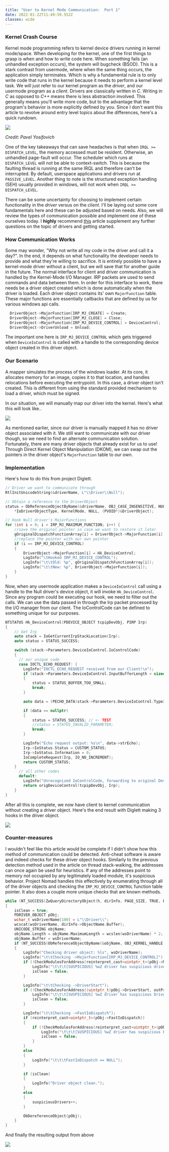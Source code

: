 ```yaml
---
title: "User to Kernel Mode Communication:  Part 1"
date: 2022-01-22T11:49:59.552Z
classes: wide
---
```

### Kernel Crash Course

Kernel mode programming refers to kernel device drivers running in kernel mode/space. When developing for the kernel, one of the first things to grasp is when and how to write code here. When something fails (an unhandled exception occurs), the system will bugcheck (BSOD). This is a stark contrast from usermode, where when the same thing occurs, the application simply terminates. Which is why a fundamental rule is to only write code that runs in the kernel because it needs to perform a kernel level task. We will just refer to our kernel program as the *driver*, and our usermode program as a *client*. Drivers are classically written in *C*. Writing in *C* as opposed to *C++* means there is less abstraction involved. This generally means you'll write more code, but to the advantage that the program's behavior is more explicitly defined by you. Since I don't want this article to revolve around entry level topics about the differences, here's a quick rundown.

![](/assets/images/kernel_vs_user.png)

*Credit:  Pavel Yosifovich*

One of the key takeaways that can save headaches is that when `IRQL >= DISPATCH_LEVEL`, the memory accessed must be resident. Otherwise, an unhandled page-fault will occur. The scheduler which runs at `DISPATCH_LEVEL` will not be able to context-switch. This is because the faulting thread is running at the same IRQL and therefore can't be interrupted. By default, userspace applications and drivers run at `PASSIVE_LEVEL`. Another thing to note is the structured exception handling (SEH) usually provided in windows, will not work when `IRQL >= DISPATCH_LEVEL`.

There can be some uncertainty for choosing to implement certain functionality in the *driver* versus on the *client*.  I'll be laying out some core fundamentals here and these can be adjusted based on needs.  Also, we will review the types of communication possible and implement one of these ourselves today.  I **highly** recommend [this](https://voidsec.com/windows-drivers-reverse-engineering-methodology/) article supplement any further questions on the topic of drivers and getting started.

### How Communication Works

Some may wonder, "Why not write all my code in the driver and call it a day?". In the end, it depends on what functionality the developer needs to provide and what they're willing to sacrifice. It is entirely possible to have a kernel-mode driver without a client, but we will save that for another guide in the future. The normal interface for client and driver communication is handled by the Kernel-Mode I/O Manager. IRP packets are used to send commands and data between them. In order for this interface to work, there needs be a driver object created which is done automatically when the driver is loaded. Each driver object contains its' own `MajorFunction` table. These major functions are essentially callbacks that are defined by us for various windows api calls.

```c
  DriverObject->MajorFunction[IRP_MJ_CREATE] = Create;
  DriverObject->MajorFunction[IRP_MJ_CLOSE] = Close;
  DriverObject->MajorFunction[IRP_MJ_DEVICE_CONTROL] = DeviceControl;
  DriverObject->DriverUnload = Unload;
```

The important one here is `IRP_MJ_DEVICE_CONTROL` which gets triggered when `DeviceIoControl` is called with a handle to the corresponding device object created in this driver object.

### Our Scenario

A mapper simulates the process of the windows loader. At its core, it allocates memory for an image, copies it to that location, and handles relocations before executing the entrypoint.  In this case, a driver object isn't created. This is different from using the standard provided mechanism to load a driver, which must be signed.

In our situation, we will manually map our driver into the kernel.  Here's what this will look like..

![](/assets/images/userkernel-copy-of-communication.drawio.png)

As mentioned earlier, since our driver is manually mapped it has no driver object associated with it.  We still want to communicate with our driver though, so we need to find an alternate communication solution. Fortunately, there are many driver objects that already exist for us to use! Through Direct Kernel Object Manipulation (DKOM), we can swap out the pointers in the driver object's `MajorFunction` table to our own. 

### Implementation

Here's how to do this from project Diglett.

```c
// Driver we want to communicate through
RtlInitUnicodeString(&driverName, L"\\Driver\\Null");

// Obtain a reference to the DriverObject
status = ObReferenceObjectByName(&driverName, OBJ_CASE_INSENSITIVE, NULL, 0,
    *IoDriverObjectType, KernelMode, NULL, (PVOID*)&DriverObject);

// Hook Null driver's MajorFunctions
for (int i = 0; i < IRP_MJ_MAXIMUM_FUNCTION; i++) {
    //save the original pointer in case we want to restore it later
    gOriginalDispatchFunctionArray[i] = DriverObject->MajorFunction[i];
    //replace the pointer with our own pointer
    if (i == IRP_MJ_DEVICE_CONTROL)
    {
        DriverObject->MajorFunction[i] = Hk_DeviceControl;
        LogInfo("\tHooked IRP_MJ_DEVICE_CONTROL");
        LogInfo("\t\tOld: %p", gOriginalDispatchFunctionArray[i]);
        LogInfo("\t\tNew: %p", DriverObject->MajorFunction[i]);
    }
}
```

Now, when any usermode application makes a `DeviceIoControl` call using a handle to the Null driver's device object, it will invoke `Hk_DeviceControl`. Since any program could be executing our hook, we need to filter out the calls. We can use the data passed in through the Irp packet processed by the I/O manager from our client. The IoControlCode can be defined to something unique for our purposes.

```c
NTSTATUS Hk_DeviceControl(PDEVICE_OBJECT tcpipDevObj, PIRP Irp)
{
    // Get Irp
    auto stack = IoGetCurrentIrpStackLocation(Irp);
    auto status = STATUS_SUCCESS;

    switch (stack->Parameters.DeviceIoControl.IoControlCode)
    {
      // our unique code
      case IOCTL_ECHO_REQUEST: {
        LogInfo("IOCTL_ECHO_REQUEST received from our Client!\n");
        if (stack->Parameters.DeviceIoControl.InputBufferLength < sizeof(ECHO_DATA))
        {
            status = STATUS_BUFFER_TOO_SMALL;
            break;
        }

        auto data = (PECHO_DATA)stack->Parameters.DeviceIoControl.Type3InputBuffer;

        if (data == nullptr)
        {
            status = STATUS_SUCCESS; // <- TEST
            //status = STATUS_INVALID_PARAMETER;
            break;
        }

        LogInfo("Echo request output: %s\n", data->strEcho);
        Irp->IoStatus.Status = CUSTOM_STATUS;
        Irp->IoStatus.Information = 0;
        IoCompleteRequest(Irp, IO_NO_INCREMENT);
        return CUSTOM_STATUS;
    }
      // all other codes
      default:
        LogInfo("Unrecognized IoControlCode, forwarding to original DeviceControl.\n");
        return origDeviceControl(tcpipDevObj, Irp);
    }
}
```

After all this is complete, we now have client to kernel communication without creating a driver object. Here's the end result with Diglett making 3 hooks in the driver object.

![](/assets/images/diglettdrvobjhooks.png)



### Counter-measures

I wouldn't feel like this article would be complete if I didn't show how this method of communication could be detected. Anti-cheat software is aware and indeed checks for these driver object hooks. Similarly to the previous detection method used in the article on thread stack-walking, the addresses can once again be used for heuristics.  If any of the addresses point to memory not occupied by any legitimately loaded module, it's suspicious behavior.  Project Nomad handles this effectively by enumerating through all of the driver objects and checking the `IRP_MJ_DEVICE_CONTROL` function table pointer.  It also does a couple more unique checks that are known methods.

```c
while (NT_SUCCESS(ZwQueryDirectoryObject(h, dirInfo, PAGE_SIZE, TRUE, FALSE, &ulContext, &returnedBytes)))
{
    isClean = true;
    PDRIVER_OBJECT pObj;
    wchar_t wsDriverName[100] = L"\\Driver\\";
    wcscat(wsDriverName, dirInfo->ObjectName.Buffer);
    UNICODE_STRING objName;
    objName.Length = objName.MaximumLength = wcslen(wsDriverName) * 2;
    objName.Buffer = wsDriverName;
    if (NT_SUCCESS(ObReferenceObjectByName(&objName, OBJ_KERNEL_HANDLE | OBJ_CASE_INSENSITIVE, NULL, NULL, *IoDriverObjectType, KernelMode, nullptr, (PVOID*)&pObj)))
    {
        LogInfo("Checking driver object: %ls", wsDriverName);
        LogInfo("\t\tChecking ->MajorFunction[IRP_MJ_DEVICE_CONTROL]");
        if (!CheckModulesForAddress(reinterpret_cast<uintptr_t>(pObj->MajorFunction[IRP_MJ_DEVICE_CONTROL]), outProcMods)) {
            LogInfo("\t\t\t[SUSPICIOUS] %wZ driver has suspicious driver dispatch", pObj->DriverName);
            isClean = false;
        }

        LogInfo("\t\tChecking ->DriverStart");
        if (!CheckModulesForAddress((uintptr_t)pObj->DriverStart, outProcMods)) {
            LogInfo("\t\t\t[SUSPICIOUS] %wZ driver has suspicious DriverStart", pObj->DriverName);
            isClean = false;
        }

        LogInfo("\t\tChecking ->FastIoDispatch");
        if (reinterpret_cast<uintptr_t>(pObj->FastIoDispatch))
        {
            if (!CheckModulesForAddress(reinterpret_cast<uintptr_t>(pObj->FastIoDispatch->FastIoDeviceControl), outProcMods)) {
                LogInfo("\t\t\t[SUSPICIOUS] %wZ driver has suspicious FastIoDispatch->FastIoDeviceControl", pObj->DriverName);
                isClean = false;
            }
        }
        else
        {
            LogInfo("\t\t\tFastIoDispatch == NULL");
        }

        if (isClean)
        {
            LogInfo("Driver object clean.");
        }
        else
        {
            suspiciousDrivers++;
        }

        ObDereferenceObject(pObj);
    }
}
```
And finally the resulting output from above

![](/assets/images/nomaddrvobjscan.png)